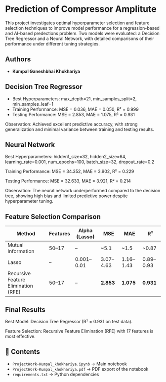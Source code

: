 # Prediction of Compressor Amplitute

This project investigates optimal hyperparameter selection and feature selection techniques to improve model performance for a regression-based and AI-based predections problem. Two models were evaluated: a Decision Tree Regressor and a Neural Network, with detailed comparisons of their performance under different tuning strategies.

##  Authors  
- **Kumpal Ganeshbhai Khokhariya**

  
## Decision Tree Regressor
- Best Hyperparameters: max_depth=21, min_samples_split=2, min_samples_leaf=1
- Training Performance: MSE = 0.036, MAE = 0.050, R² = 0.999
- Testing Performance: MSE = 2.853, MAE = 1.075, R² = 0.931

Observation: Achieved excellent predictive accuracy, with strong generalization and minimal variance between training and testing results.

## Neural Network

Best Hyperparameters: hidden1_size=32, hidden2_size=64, learning_rate=0.001, num_epochs=100, batch_size=32, dropout_rate=0.2

Training Performance: MSE = 34.352, MAE = 3.902, R² = 0.229

Testing Performance: MSE = 32.633, MAE = 3.921, R² = 0.214

Observation: The neural network underperformed compared to the decision tree, showing high bias and limited predictive power despite hyperparameter tuning.

## Feature Selection Comparison
| Method                              | Features | Alpha (Lasso) | MSE       | MAE       | R²        |
| ----------------------------------- | -------- | ------------- | --------- | --------- | --------- |
| Mutual Information                  | 50–17    | –             | \~5.1     | \~1.5     | \~0.87    |
| Lasso                               | –        | 0.001–0.01    | 3.07–4.63 | 1.16–1.43 | 0.89–0.93 |
| Recursive Feature Elimination (RFE) | 50–17    | –             | **2.853** | **1.075** | **0.931** |

## Final Results

Best Model: Decision Tree Regressor (R² = 0.931 on test data).

Feature Selection: Recursive Feature Elimination (RFE) with 17 features is most effective.
## 📂 Contents
- `ProjectWork-Kumpal_khokhariya.ipynb` → Main notebook
- `ProjectWork-Kumpal_khokhariya.pdf` → PDF export of the notebook
- `requirements.txt` → Python dependencies


